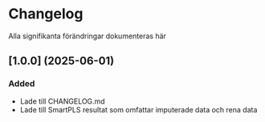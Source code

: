 # Changelog

Alla signifikanta förändringar dokumenteras här

## [1.0.0] (2025-06-01)
### Added
- Lade till CHANGELOG.md
- Lade till SmartPLS resultat som omfattar imputerade data och rena data

